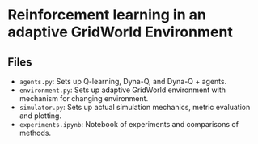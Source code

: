 # Reinforcement learning in an adaptive GridWorld Environment

## Files
- `agents.py`: Sets up Q-learning, Dyna-Q, and Dyna-Q + agents.
- `environment.py`: Sets up adaptive GridWorld environment with mechanism for changing environment.
- `simulator.py`: Sets up actual simulation mechanics, metric evaluation and plotting.
- `experiments.ipynb`: Notebook of experiments and comparisons of methods.